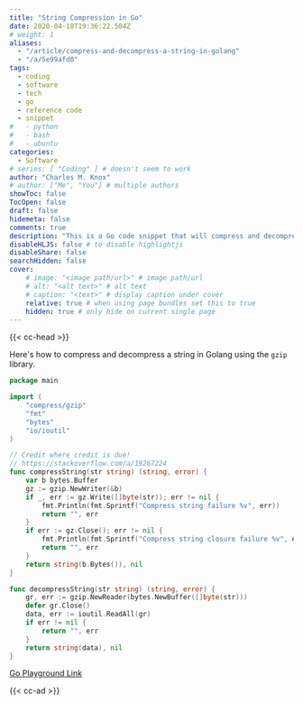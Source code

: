```yaml
---
title: "String Compression in Go"
date: 2020-04-18T19:36:22.504Z
# weight: 1
aliases:
  - "/article/compress-and-decompress-a-string-in-golang"
  - "/a/5e99afd0"
tags:
  - coding
  - software
  - tech
  - go
  - reference code
  - snippet
#   - python
#   - bash
#   - ubuntu
categories:
  - Software
# series: [ "Coding" ] # doesn't seem to work
author: "Charles M. Knox"
# author: ["Me", "You"] # multiple authors
showToc: false
TocOpen: false
draft: false
hidemeta: false
comments: true
description: "This is a Go code snippet that will compress and decompress a string."
disableHLJS: false # to disable highlightjs
disableShare: false
searchHidden: false
cover:
    # image: "<image path/url>" # image path/url
    # alt: "<alt text>" # alt text
    # caption: "<text>" # display caption under cover
    relative: true # when using page bundles set this to true
    hidden: true # only hide on current single page
---
```


{{< cc-head >}}

Here's how to compress and decompress a string in Golang using the `gzip` library.

```go
package main

import (
    "compress/gzip"
    "fmt"
    "bytes"
    "io/ioutil"
)

// Credit where credit is due!
// https://stackoverflow.com/a/19267224
func compressString(str string) (string, error) {
    var b bytes.Buffer
    gz := gzip.NewWriter(&b)
    if _, err := gz.Write([]byte(str)); err != nil {
        fmt.Println(fmt.Sprintf("Compress string failure %v", err))
        return "", err
    }
    if err := gz.Close(); err != nil {
        fmt.Println(fmt.Sprintf("Compress string closure failure %v", err))
        return "", err
    }
    return string(b.Bytes()), nil
}

func decompressString(str string) (string, error) {
    gr, err := gzip.NewReader(bytes.NewBuffer([]byte(str)))
    defer gr.Close()
    data, err := ioutil.ReadAll(gr)
    if err != nil {
        return "", err
    }
    return string(data), nil
}
```

[Go Playground Link](https://play.golang.org/p/Y8FTW59ozIq)

{{< cc-ad >}}
